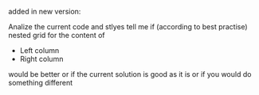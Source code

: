 
added in new version:


Analize the current code and stlyes tell me if (according to best practise) nested grid for the content of

- Left column
- Right column

would be better or if the current solution is good as it is or if you would do something different
